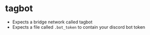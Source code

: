 # tagbot

* Expects a bridge network called tagbot
* Expects a file called `.bot_token` to contain your discord bot token
